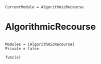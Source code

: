```@meta
CurrentModule = AlgorithmicRecourse 
```

# AlgorithmicRecourse

```@index
```

```@autodocs
Modules = [AlgorithmicRecourse]
Private = false
```

```@docs
func(x)
```